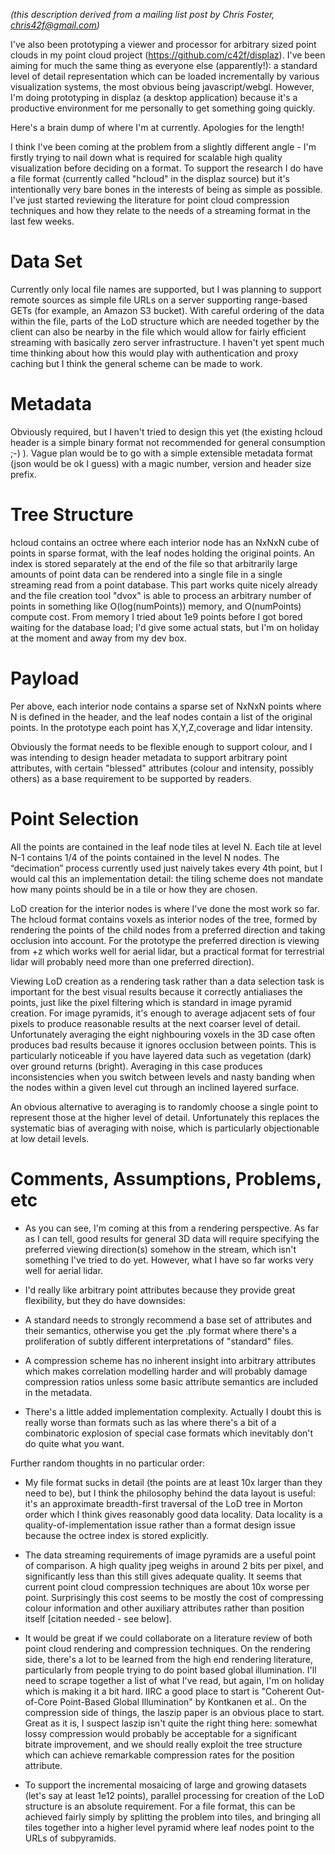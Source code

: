 *(this description derived from a mailing list post by Chris Foster, chris42f@gmail.com)*

I've also been prototyping a viewer and processor for arbitrary sized
point clouds in my point cloud project
(https://github.com/c42f/displaz).  I've been aiming for much the same
thing as everyone else (apparently!): a standard level of detail
representation which can be loaded incrementally by various
visualization systems, the most obvious being javascript/webgl.
However, I'm doing prototyping in displaz (a desktop application)
because it's a productive environment for me personally to get
something going quickly.

Here's a brain dump of where I'm at currently.  Apologies for the length!

I think I've been coming at the problem from a slightly different
angle - I'm firstly trying to nail down what is required for scalable
high quality visualization before deciding on a format.  To support
the research I do have a file format (currently called "hcloud" in the
displaz source) but it's intentionally very bare bones in the
interests of being as simple as possible.  I've just started reviewing
the literature for point cloud compression techniques and how they
relate to the needs of a streaming format in the last few weeks.

# Data Set

Currently only local file names are supported, but I was planning to
support remote sources as simple file URLs on a server supporting
range-based GETs (for example, an Amazon S3 bucket).  With careful
ordering of the data within the file, parts of the LoD structure which
are needed together by the client can also be nearby in the file which
would allow for fairly efficient streaming with basically zero server
infrastructure.  I haven't yet spent much time thinking about how this
would play with authentication and proxy caching but I think the
general scheme can be made to work.

# Metadata

Obviously required, but I haven't tried to design this yet (the
existing hcloud header is a simple binary format not recommended for
general consumption ;-) ).  Vague plan would be to go with a simple
extensible metadata format (json would be ok I guess) with a magic
number, version and header size prefix.

# Tree Structure

hcloud contains an octree where each interior node has an NxNxN cube
of points in sparse format, with the leaf nodes holding the original
points.  An index is stored separately at the end of the file so that
arbitrarily large amounts of point data can be rendered into a single
file in a single streaming read from a point database.  This part
works quite nicely already and the file creation tool "dvox" is able
to process an arbitrary number of points in something like
O(log(numPoints)) memory, and O(numPoints) compute cost.  From memory
I tried about 1e9 points before I got bored waiting for the database
load; I'd give some actual stats, but I'm on holiday at the moment and
away from my dev box.

# Payload

Per above, each interior node contains a sparse set of NxNxN points
where N is defined in the header, and the leaf nodes contain a list of
the original points.  In the prototype each point has X,Y,Z,coverage
and lidar intensity.

Obviously the format needs to be flexible enough to support colour,
and I was intending to design header metadata to support arbitrary
point attributes, with certain "blessed" attributes (colour and
intensity, possibly others) as a base requirement to be supported by
readers.

# Point Selection

All the points are contained in the leaf node tiles at
level N. Each tile at level N-1 contains 1/4 of the points contained in the
level N nodes. The “decimation” process currently used just naively takes
every 4th point, but I would cal this an implementation detail: the tiling
scheme does not mandate how many points should be in a tile or how they are
chosen.

LoD creation for the interior nodes is where I've done the most work
so far.  The hcloud format contains voxels as interior nodes of the
tree, formed by rendering the points of the child nodes from a
preferred direction and taking occlusion into account.  For the
prototype the preferred direction is viewing from +z which works well
for aerial lidar, but a practical format for terrestrial lidar will
probably need more than one preferred direction).

Viewing LoD creation as a rendering task rather than a data selection
task is important for the best visual results because it correctly
antialiases the points, just like the pixel filtering which is
standard in image pyramid creation.  For image pyramids, it's enough
to average adjacent sets of four pixels to produce reasonable results
at the next coarser level of detail.  Unfortunately averaging the
eight nighbouring voxels in the 3D case often produces bad results
because it ignores occlusion between points.  This is particularly
noticeable if you have layered data such as vegetation (dark) over
ground returns (bright).  Averaging in this case produces
inconsistencies when you switch between levels and nasty banding when
the nodes within a given level cut through an inclined layered
surface.

An obvious alternative to averaging is to randomly choose a single
point to represent those at the higher level of detail.  Unfortunately
this replaces the systematic bias of averaging with noise, which is
particularly objectionable at low detail levels.

# Comments, Assumptions, Problems, etc

* As you can see, I'm coming at this from a rendering perspective.  As
far as I can tell, good results for general 3D data will require
specifying the preferred viewing direction(s) somehow in the stream,
which isn't something I've tried to do yet.  However, what I have so
far works very well for aerial lidar.

* I'd really like arbitrary point attributes because they provide
great flexibility, but they do have downsides:

- A standard needs to strongly recommend a base set of attributes
and their semantics, otherwise you get the .ply format where there's a
proliferation of subtly different interpretations of "standard" files.

- A compression scheme has no inherent insight into arbitrary
attributes which makes correlation modelling harder and will probably
damage compression ratios unless some basic attribute semantics are
included in the metadata.

- There's a little added implementation complexity.  Actually I
doubt this is really worse than formats such as las where there's a
bit of a combinatoric explosion of special case formats which
inevitably don't do quite what you want.

Further random thoughts in no particular order:

* My file format sucks in detail (the points are at least 10x larger
than they need to be), but I think the philosophy behind the data
layout is useful: it's an approximate breadth-first traversal of the
LoD tree in Morton order which I think gives reasonably good data
locality.  Data locality is a quality-of-implementation issue rather
than a format design issue because the octree index is stored
explicitly.

* The data streaming requirements of image pyramids are a useful point
of comparison.  A high quality jpeg weighs in around 2 bits per pixel,
and significantly less than this still gives adequate quality.  It
seems that current point cloud compression techniques are about 10x
worse per point.  Surprisingly this cost seems to be mostly the cost
of compressing colour information and other auxiliary attributes
rather than position itself [citation needed - see below].

* It would be great if we could collaborate on a literature review of
both point cloud rendering and compression techniques.  On the
rendering side, there's a lot to be learned from the high end
rendering literature, particularly from people trying to do point
based global illumination.  I'll need to scrape together a list of
what I've read, but again, I'm on holiday which is making it a bit
hard.  IIRC a good place to start is "Coherent Out-of-Core Point-Based
Global Illumination" by Kontkanen et al..  On the compression side of
things, the laszip paper is an obvious place to start.  Great as it
is, I suspect laszip isn't quite the right thing here: somewhat lossy
compression would probably be acceptable for a significant bitrate
improvement, and we should really exploit the tree structure which can
achieve remarkable compression rates for the position attribute.

* To support the incremental mosaicing of large and growing datasets
(let's say at least 1e12 points), parallel processing for creation of
the LoD structure is an absolute requirement.  For a file format, this
can be achieved fairly simply by splitting the problem into tiles, and
bringing all tiles together into a higher level pyramid where leaf
nodes point to the URLs of subpyramids.
